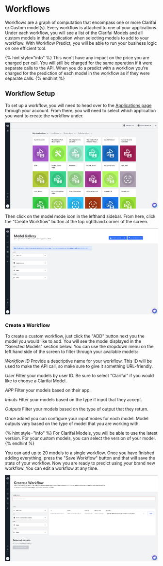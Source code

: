 # Workflows

Workflows are a graph of computation that encompass one or more Clarifai or Custom model\(s\). Every workflow is attached to one of your applications. Under each workflow, you will see a list of the Clarifai Models and all custom models in that application when selecting models to add to your workflow. With Workflow Predict, you will be able to run your business logic on one efficient tool.

{% hint style="info" %}
This won't have any impact on the price you are charged per call. You will still be charged for the same operation if it were separate calls to the API. When you do a predict with a workflow you're charged for the prediction of each model in the workflow as if they were separate calls.
{% endhint %}

## Workflow Setup

To set up a workflow, you will need to head over to the [Applications page](https://portal.clarifai.com/apps) through your account. From there, you will need to select which application you want to create the workflow under.

![AI Applications](../../.gitbook/assets/application-screen-new%20%282%29%20%281%29.png)

Then click on the model mode icon in the lefthand sidebar. From here, click the "Create Workflow" button at the top righthand corner of the screen.

![AI model gallery](../../.gitbook/assets/create-workflow-new%20%282%29%20%282%29%20%282%29%20%282%29%20%282%29%20%282%29.png)

### Create a Workflow

To create a custom workflow, just click the "ADD" button next you the model you would like to add. You will see the model displayed in the "Selected Models" section below. You can use the dropdown menu on the left hand side of the screen to filter through your available models:

_Workflow ID_ Provide a descriptive name for your workflow. This ID will be used to make the API call, so make sure to give it something URL-friendly.

_User_ Filter your models by user ID. Be sure to select "Clarifai" if you would like to choose a Clarifai Model.

_APP_ Filter your models based on their app.

_Inputs_ Filter your models based on the type if input that they accept.

_Outputs_ Filter your models based on the type of output that they return.

Once added you can configure your input nodes for each model. Model outputs vary based on the type of model that you are working with.

{% hint style="info" %}
For Clarifai Models, you will be able to use the latest version. For your custom models, you can select the version of your model.
{% endhint %}

You can add up to 20 models to a single workflow. Once you have finished adding everything, press the "Save Workflow" button and that will save the state of your workflow. Now you are ready to predict using your brand new workflow. You can edit a workflow at any time.

![Create a workflow](../../.gitbook/assets/my-workflow-new%20%282%29%20%282%29%20%282%29%20%282%29%20%281%29%20%281%29.png)

